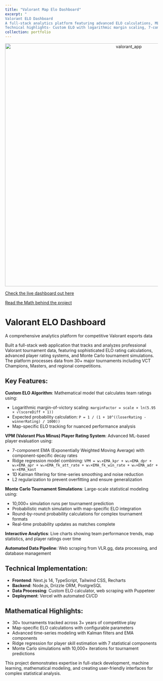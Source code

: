 ```yaml
---
title: "Valorant Map Elo Dashboard"
excerpt: "
Valorant ELO Dashboard
A full-stack analytics platform featuring advanced ELO calculations, ML-based player ratings (VPM), and Monte Carlo tournament simulations. Built with Next.js, TypeScript, and PostgreSQL.
Technical highlights- Custom ELO with logarithmic margin scaling, 7-component EMA with Ridge regression for player ratings, 1D Kalman filtering for time-series smoothing, and 10,000+ iteration Monte Carlo simulations for tournament predictions.<br/>"
collection: portfolio
---
```


<div style="text-align: center;">
  <img src="https://bendotwillcox.github.io/BenWillcox//images/valorant_app.PNG" alt="valorant_app" style="width: 800px;"><br>
</div>

[Check the live dashboard out here](https://www.valomapped.com)

[Read the Math behind the project](https://www.valomapped.com/math-blog)

# Valorant ELO Dashboard

A comprehensive analytics platform for competitive Valorant esports data

Built a full-stack web application that tracks and analyzes professional Valorant tournament data, featuring sophisticated ELO rating calculations, advanced player rating systems, and Monte Carlo tournament simulations. The platform processes data from 30+ major tournaments including VCT Champions, Masters, and regional competitions.

## Key Features:

**Custom ELO Algorithm**: Mathematical model that calculates team ratings using:

- Logarithmic margin-of-victory scaling: `marginFactor = scale × ln(5.95 × √(scoreDiff + 1))`
- Expected probability calculation: `P = 1 / (1 + 10^((loserRating - winnerRating) / 1000))`
- Map-specific ELO tracking for nuanced performance analysis

**VPM (Valorant Plus Minus) Player Rating System**: Advanced ML-based player evaluation using:

- 7-component EMA (Exponentially Weighted Moving Average) with component-specific decay rates
- Ridge regression model combining: `VPM = w₁×EMA_kpr + w₂×EMA_dpr + w₃×EMA_apr + w₄×EMA_fk_att_rate + w₅×EMA_fk_win_rate + w₆×EMA_adr + w₇×EMA_kast`
- 1D Kalman filtering for time-series smoothing and noise reduction
- L2 regularization to prevent overfitting and ensure generalization

**Monte Carlo Tournament Simulations**: Large-scale statistical modeling using:

- 10,000+ simulation runs per tournament prediction
- Probabilistic match simulation with map-specific ELO integration
- Round-by-round probability calculations for complex tournament formats
- Real-time probability updates as matches complete

**Interactive Analytics**: Live charts showing team performance trends, map statistics, and player ratings over time

**Automated Data Pipeline**: Web scraping from VLR.gg, data processing, and database management

## Technical Implementation:

- **Frontend**: Next.js 14, TypeScript, Tailwind CSS, Recharts
- **Backend**: Node.js, Drizzle ORM, PostgreSQL
- **Data Processing**: Custom ELO calculator, web scraping with Puppeteer
- **Deployment**: Vercel with automated CI/CD

## Mathematical Highlights:

- 30+ tournaments tracked across 3+ years of competitive play
- Map-specific ELO calculations with configurable parameters
- Advanced time-series modeling with Kalman filters and EMA components
- Ridge regression for player skill estimation with 7 statistical components
- Monte Carlo simulations with 10,000+ iterations for tournament predictions

This project demonstrates expertise in full-stack development, machine learning, mathematical modeling, and creating user-friendly interfaces for complex statistical analysis.
